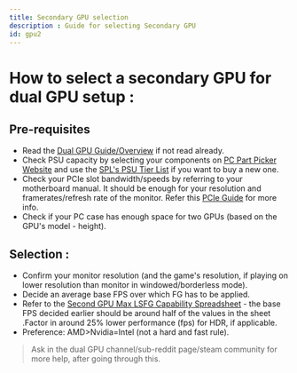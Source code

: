 ```yaml
---
title: Secondary GPU selection
description : Guide for selecting Secondary GPU
id: gpu2
---
```


# How to select a secondary GPU for dual GPU setup :

## Pre-requisites 
- Read the [Dual GPU Guide/Overview](https://www.reddit.com/r/losslessscaling/comments/1jtaoau/official_dual_gpu_overview_guide/?utm_source=share&utm_medium=mweb3x&utm_name=mweb3xcss&utm_term=1&utm_content=share_button) if not read already.
- Check PSU capacity by selecting your components on [PC Part Picker Website](https://pcpartpicker.com/) and use the [SPL's PSU Tier List](https://docs.google.com/spreadsheets/u/0/d/1akCHL7Vhzk_EhrpIGkz8zTEvYfLDcaSpZRB6Xt6JWkc/htmlview) if you want to buy a new one.
- Check your PCIe slot bandwidth/speeds by referring to your motherboard manual. It should be enough for your resolution and framerates/refresh rate of the monitor. Refer this [PCIe Guide](https://sageinfinity.github.io/docs/Guides/PCIe%20Guide) for more info.
- Check if your PC case has enough space for two GPUs (based on the GPU's model - height).

## Selection :
- Confirm your monitor resolution (and the game's resolution, if playing on lower resolution than monitor in windowed/borderless mode).
- Decide an average base FPS over which FG has to be applied.
- Refer to the [Second GPU Max LSFG Capability Spreadsheet](https://docs.google.com/spreadsheets/d/17MIWgCOcvIbezflIzTVX0yfMiPA_nQtHroeXB1eXEfI/htmlview) - the base FPS decided earlier should be around half of the values in the sheet .Factor in around 25% lower performance (fps) for HDR, if applicable.
- Preference: AMD>Nvidia=Intel (not a hard and fast rule).

> Ask in the dual GPU channel/sub-reddit page/steam community for more help, after going through this.